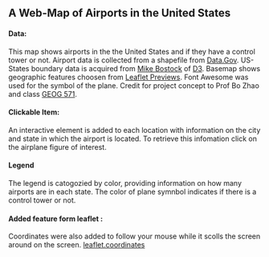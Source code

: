 ## A Web-Map of Airports in the United States

#### Data:
This map shows airports in the the United States and if they have a control tower or not. Airport data is collected from a shapefile from [Data.Gov][]. US-States boundary data is acquired from [Mike Bostock][] of [D3][]. Basemap shows geographic features choosen from [Leaflet Previews][]. Font Awesome was used for the symbol of the plane. Credit for project concept to Prof Bo Zhao and class [GEOG 571][].


#### Clickable Item:
An interactive element is added to each location with information on the city and state in which the airport is located. To retrieve this infomation click on the airplane figure of interest.

#### Legend
The legend is catogozied by color, providing information on how many airports are in each state. The color of plane symnbol indicates if there is a control tower or not.



#### Added feature form leaflet :
Coordinates were also added to follow your mouse while it scolls the screen around on the screen. [leaflet.coordinates][]






[Data.Gov]: https://catalog.data.gov/dataset/usgs-small-scale-dataset-airports-of-the-united-states-201207-shapefile
[Mike Bostock]: https://bost.ocks.org/mike/
[D3]: https://d3js.org/
[Leaflet Previews]: https://leaflet-extras.github.io/leaflet-providers/preview/
[leaflet.coordinates]: https://github.com/MrMufflon/Leaflet.Coordinates
[GEOG 571]: https://github.com/jakobzhao/geog571
